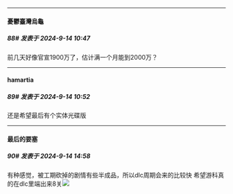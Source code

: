 ﻿
*****

####  憂鬱臺灣烏龜  
##### 88#       发表于 2024-9-14 10:47

前几天好像官宣1900万了，估计满一个月能到2000万？


*****

####  hamartia  
##### 89#       发表于 2024-9-14 10:52

还是希望最后有个实体光碟版


*****

####  最后的要塞  
##### 90#       发表于 2024-9-14 14:58

有种感觉，被工期砍掉的剧情有些半成品，所以dlc周期会来的比较快
希望游科真的在dlc里端出来8关<img src="https://static.saraba1st.com/image/smiley/face2017/032.png" referrerpolicy="no-referrer">


